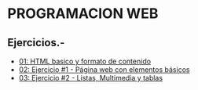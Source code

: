 # PROGRAMACION WEB
## Ejercicios.-
* [01: HTML basico y formato de contenido](/Programacion_web/index.html)
* [02: Ejercicio #1 - Página web con elementos básicos](/Programacion_web/Ejercicio_1.html)
* [03: Ejercicio #2 - Listas, Multimedia y tablas](/Programacion_web/Ejercicio_1.html)